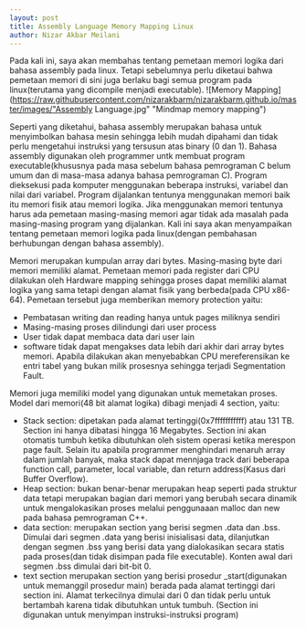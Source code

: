 ```yaml
---
layout: post
title: Assembly Language Memory Mapping Linux
author: Nizar Akbar Meilani
---
```

Pada kali ini, saya akan membahas tentang pemetaan memori logika dari bahasa assembly pada linux. Tetapi sebelumnya perlu diketaui bahwa pemetaan memori di sini juga berlaku bagi semua program pada linux(terutama yang dicompile menjadi executable).
![Memory Mapping](https://raw.githubusercontent.com/nizarakbarm/nizarakbarm.github.io/master/images/"Assembly Language.jpg" "Mindmap memory mapping")

Seperti yang diketahui, bahasa assembly merupakan bahasa untuk menyimbolkan bahasa mesin sehingga lebih mudah dipahami dan tidak perlu mengetahui instruksi yang tersusun atas binary (0 dan 1). Bahasa assembly digunakan oleh programmer untk membuat program executable(khususnya pada masa sebelum bahasa pemrograman C belum umum dan di masa-masa adanya bahasa pemrograman C). Program dieksekusi pada komputer menggunakan beberapa instruksi, variabel dan nilai dari variabel. Program dijalankan tentunya menggunakan memori baik itu memori fisik atau memori logika. Jika menggunakan memori tentunya harus ada pemetaan masing-masing memori agar tidak ada masalah pada masing-masing program yang dijalankan. Kali ini saya akan menyampaikan tentang pemetaan memori logika pada linux(dengan pembahasan berhubungan dengan bahasa assembly).

Memori merupakan kumpulan array dari bytes. Masing-masing byte dari memori memiliki alamat. Pemetaan memori pada register dari CPU dilakukan oleh Hardware mapping sehingga proses dapat memiliki alamat logika yang sama tetapi dengan alamat fisik yang berbeda(pada CPU x86-64). Pemetaan tersebut juga memberikan memory protection yaitu:
* Pembatasan writing dan reading hanya untuk pages miliknya sendiri
* Masing-masing proses dilindungi dari user process
* User tidak dapat membaca data dari user lain
* software tidak dapat mengakses data lebih dari akhir dari array bytes memori. Apabila dilakukan akan menyebabkan CPU mereferensikan ke entri tabel yang bukan milik prosesnya sehingga terjadi Segmentation Fault.

Memori juga memiliki model yang digunakan untuk memetakan proses. Model dari memori(48 bit alamat logika) dibagi menjadi 4 section, yaitu:
* Stack section: dipetakan pada alamat tertinggi(0x7fffffffffff) atau 131 TB. Section ini hanya dibatasi hingga 16 Megabytes. Section ini akan otomatis tumbuh ketika dibutuhkan oleh sistem operasi ketika merespon page fault. Selain itu apabila programmer menghindari menaruh array dalam jumlah banyak, maka stack dapat mennjaga track dari beberapa function call, parameter, local variable, dan return address(Kasus dari Buffer Overflow).
* Heap section: bukan benar-benar merupakan heap seperti pada struktur data tetapi merupakan bagian dari memori yang berubah secara dinamik untuk mengalokasikan proses melalui penggunaaan malloc dan new pada bahasa pemrograman C++.
* data section: merupakan section yang berisi segmen .data dan .bss. Dimulai dari segmen .data yang berisi inisialisasi data, dilanjutkan dengan segmen .bss yang berisi data yang dialokasikan secara statis pada proses(dan tidak disimpan pada file executable). Konten awal dari segmen .bss dimulai dari bit-bit 0.
* text section merupakan section yang berisi prosedur _start(digunakan untuk memanggil prosedur main) berada pada alamat tertinggi dari section ini. Alamat terkecilnya dimulai dari 0 dan tidak perlu untuk bertambah karena tidak dibutuhkan untuk tumbuh. (Section ini digunakan untuk menyimpan instruksi-instruksi program)



